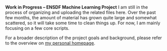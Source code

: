 
**Work in Progress – ENSDF Machine Learning Project**
I am still in the process of organizing and uploading the related files here. Over the past few months, the amount of material has grown quite large and somewhat scattered, so it will take some time to clean things up. For now, I am mainly focusing on a few core scripts.

For a broader description of the project goals and background, please refer to the overview on [my personal homepage](https://hanhoupu.github.io/projects/).

